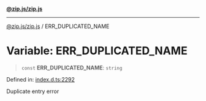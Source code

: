 [**@zip.js/zip.js**](../README.md)

***

[@zip.js/zip.js](../globals.md) / ERR\_DUPLICATED\_NAME

# Variable: ERR\_DUPLICATED\_NAME

> `const` **ERR\_DUPLICATED\_NAME**: `string`

Defined in: [index.d.ts:2292](https://github.com/gildas-lormeau/zip.js/blob/cd8507443514e12617ac25921566eb3131bcdbff/index.d.ts#L2292)

Duplicate entry error
